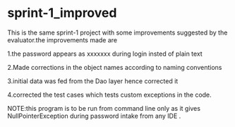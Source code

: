 # sprint-1_improved
This is the same sprint-1 project with some improvements suggested by the evaluator.the improvements made are

1.the password appears as xxxxxxx during login insted of plain text

2.Made corrections in the object names according to naming conventions

3.initial data was fed from the Dao layer hence corrected it

4.corrected the test cases which tests custom exceptions in the code.


NOTE:this program is to be run from command line only as it gives NullPointerException during password intake from any IDE .
